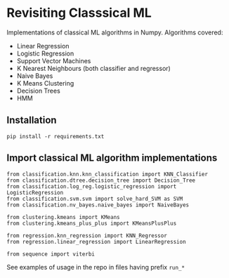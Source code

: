 


# Revisiting Classsical ML
Implementations of classical ML algorithms in Numpy. Algorithms covered:
- Linear Regression
- Logistic Regression
- Support Vector Machines
- K Nearest Neighbours (both classifier and regressor)
- Naive Bayes
- K Means Clustering
- Decision Trees
- HMM

## Installation
```
pip install -r requirements.txt
```

## Import classical ML algorithm implementations
```
from classification.knn.knn_classification import KNN_Classifier
from classification.dtree.decision_tree import Decision_Tree
from classification.log_reg.logistic_regression import LogisticRegression
from classification.svm.svm import solve_hard_SVM as SVM
from classification.nv_bayes.naive_bayes import NaiveBayes

from clustering.kmeans import KMeans
from clustering.kmeans_plus_plus import KMeansPlusPlus

from regression.knn_regression import KNN_Regressor
from regression.linear_regression import LinearRegression

from sequence import viterbi
```

See examples of usage in the repo in files having prefix `run_*`